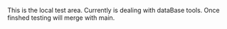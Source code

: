 This is the local test area.
Currently is dealing with dataBase tools. Once finshed testing will merge with main.